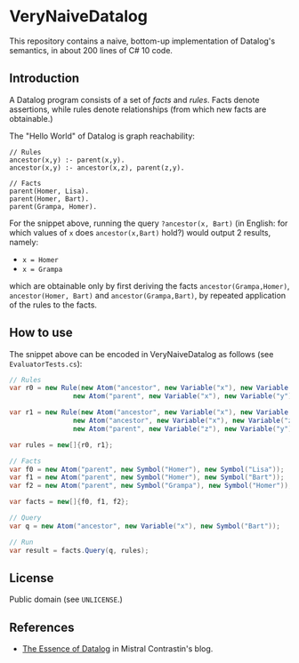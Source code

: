 # VeryNaiveDatalog

This repository contains a naive, bottom-up implementation of Datalog's
semantics, in about 200 lines of C# 10 code.

## Introduction

A Datalog program consists of a set of *facts* and *rules*. Facts denote 
assertions, while rules denote relationships (from which new facts 
are obtainable.)

The "Hello World" of Datalog is graph reachability:
```datalog
// Rules
ancestor(x,y) :- parent(x,y).
ancestor(x,y) :- ancestor(x,z), parent(z,y).

// Facts
parent(Homer, Lisa).
parent(Homer, Bart).
parent(Grampa, Homer).
```

For the snippet above, running the query `?ancestor(x, Bart)` (in English:
for which values of `x` does `ancestor(x,Bart)` hold?) would output 2
results, namely:

* `x = Homer`
* `x = Grampa`

which are obtainable only by first deriving the facts 
`ancestor(Grampa,Homer)`, `ancestor(Homer, Bart)` and 
`ancestor(Grampa,Bart)`, by repeated application of the rules to the facts.


## How to use

The snippet above can be encoded in VeryNaiveDatalog as follows (see `EvaluatorTests.cs`):

```c#
// Rules
var r0 = new Rule(new Atom("ancestor", new Variable("x"), new Variable("y")),
                new Atom("parent", new Variable("x"), new Variable("y")));

var r1 = new Rule(new Atom("ancestor", new Variable("x"), new Variable("y")),
                new Atom("ancestor", new Variable("x"), new Variable("z")),
                new Atom("parent", new Variable("z"), new Variable("y")));

var rules = new[]{r0, r1};

// Facts
var f0 = new Atom("parent", new Symbol("Homer"), new Symbol("Lisa"));
var f1 = new Atom("parent", new Symbol("Homer"), new Symbol("Bart"));
var f2 = new Atom("parent", new Symbol("Grampa"), new Symbol("Homer"));

var facts = new[]{f0, f1, f2};

// Query
var q = new Atom("ancestor", new Variable("x"), new Symbol("Bart"));

// Run
var result = facts.Query(q, rules);
```

## License

Public domain (see `UNLICENSE`.)

## References

* [The Essence of Datalog](https://dodisturb.me/posts/2018-12-25-The-Essence-of-Datalog.html) in Mistral Contrastin's blog.